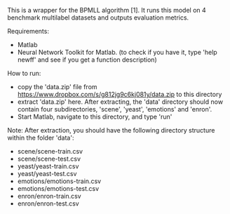 This is a wrapper for the BPMLL algorithm [1].
It runs this model on 4 benchmark multilabel datasets and outputs evaluation metrics.

Requirements:
  * Matlab
  * Neural Network Toolkit for Matlab. (to check if you have it, type 'help newff' and see if you get a function description)

How to run:
  * copy the 'data.zip' file from https://www.dropbox.com/s/g812jg9c6kj081y/data.zip to this directory
  * extract 'data.zip' here. After extracting, the 'data' directory should now contain four subdirectories, 'scene', 'yeast', 'emotions' and 'enron'.
  * Start Matlab, navigate to this directory, and type 'run'

Note: 
After extraction, you should have the following directory structure within the folder 'data':
  * scene/scene-train.csv
  * scene/scene-test.csv
  * yeast/yeast-train.csv
  * yeast/yeast-test.csv
  * emotions/emotions-train.csv
  * emotions/emotions-test.csv
  * enron/enron-train.csv
  * enron/enron-test.csv
